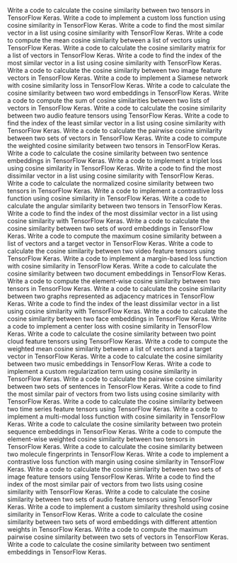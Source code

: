 Write a code to calculate the cosine similarity between two tensors in TensorFlow Keras.
Write a code to implement a custom loss function using cosine similarity in TensorFlow Keras.
Write a code to find the most similar vector in a list using cosine similarity with TensorFlow Keras.
Write a code to compute the mean cosine similarity between a list of vectors using TensorFlow Keras.
Write a code to calculate the cosine similarity matrix for a list of vectors in TensorFlow Keras.
Write a code to find the index of the most similar vector in a list using cosine similarity with TensorFlow Keras.
Write a code to calculate the cosine similarity between two image feature vectors in TensorFlow Keras.
Write a code to implement a Siamese network with cosine similarity loss in TensorFlow Keras.
Write a code to calculate the cosine similarity between two word embeddings in TensorFlow Keras.
Write a code to compute the sum of cosine similarities between two lists of vectors in TensorFlow Keras.
Write a code to calculate the cosine similarity between two audio feature tensors using TensorFlow Keras.
Write a code to find the index of the least similar vector in a list using cosine similarity with TensorFlow Keras.
Write a code to calculate the pairwise cosine similarity between two sets of vectors in TensorFlow Keras.
Write a code to compute the weighted cosine similarity between two tensors in TensorFlow Keras.
Write a code to calculate the cosine similarity between two sentence embeddings in TensorFlow Keras.
Write a code to implement a triplet loss using cosine similarity in TensorFlow Keras.
Write a code to find the most dissimilar vector in a list using cosine similarity with TensorFlow Keras.
Write a code to calculate the normalized cosine similarity between two tensors in TensorFlow Keras.
Write a code to implement a contrastive loss function using cosine similarity in TensorFlow Keras.
Write a code to calculate the angular similarity between two tensors in TensorFlow Keras.
Write a code to find the index of the most dissimilar vector in a list using cosine similarity with TensorFlow Keras.
Write a code to calculate the cosine similarity between two sets of word embeddings in TensorFlow Keras.
Write a code to compute the maximum cosine similarity between a list of vectors and a target vector in TensorFlow Keras.
Write a code to calculate the cosine similarity between two video feature tensors using TensorFlow Keras.
Write a code to implement a margin-based loss function with cosine similarity in TensorFlow Keras.
Write a code to calculate the cosine similarity between two document embeddings in TensorFlow Keras.
Write a code to compute the element-wise cosine similarity between two tensors in TensorFlow Keras.
Write a code to calculate the cosine similarity between two graphs represented as adjacency matrices in TensorFlow Keras.
Write a code to find the index of the least dissimilar vector in a list using cosine similarity with TensorFlow Keras.
Write a code to calculate the cosine similarity between two face embeddings in TensorFlow Keras.
Write a code to implement a center loss with cosine similarity in TensorFlow Keras.
Write a code to calculate the cosine similarity between two point cloud feature tensors using TensorFlow Keras.
Write a code to compute the weighted mean cosine similarity between a list of vectors and a target vector in TensorFlow Keras.
Write a code to calculate the cosine similarity between two music embeddings in TensorFlow Keras.
Write a code to implement a custom regularization term using cosine similarity in TensorFlow Keras.
Write a code to calculate the pairwise cosine similarity between two sets of sentences in TensorFlow Keras.
Write a code to find the most similar pair of vectors from two lists using cosine similarity with TensorFlow Keras.
Write a code to calculate the cosine similarity between two time series feature tensors using TensorFlow Keras.
Write a code to implement a multi-modal loss function with cosine similarity in TensorFlow Keras.
Write a code to calculate the cosine similarity between two protein sequence embeddings in TensorFlow Keras.
Write a code to compute the element-wise weighted cosine similarity between two tensors in TensorFlow Keras.
Write a code to calculate the cosine similarity between two molecule fingerprints in TensorFlow Keras.
Write a code to implement a contrastive loss function with margin using cosine similarity in TensorFlow Keras.
Write a code to calculate the cosine similarity between two sets of image feature tensors using TensorFlow Keras.
Write a code to find the index of the most similar pair of vectors from two lists using cosine similarity with TensorFlow Keras.
Write a code to calculate the cosine similarity between two sets of audio feature tensors using TensorFlow Keras.
Write a code to implement a custom similarity threshold using cosine similarity in TensorFlow Keras.
Write a code to calculate the cosine similarity between two sets of word embeddings with different attention weights in TensorFlow Keras.
Write a code to compute the maximum pairwise cosine similarity between two sets of vectors in TensorFlow Keras.
Write a code to calculate the cosine similarity between two sentiment embeddings in TensorFlow Keras.